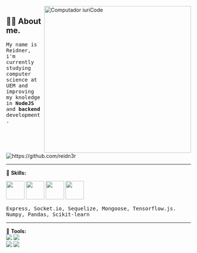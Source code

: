<img src="https://raw.githubusercontent.com/MicaelliMedeiros/micaellimedeiros/master/image/computer-illustration.png" min-width="400px" max-width="400px" width="400px" align="right" alt="Computador iuriCode">

<h2 align="left">👨‍💻 About me. </h2>
<p align="left"> 
  <samp>My name is Reidner, i'm currently studying computer science at UEM and improving my knoledge in <strong>NodeJS</strong> and <strong> backend </strong>development.</samp>
  
</p>
<img align="center" src="https://komarev.com/ghpvc/?username=reidn3r" alt="https://github.com/reidn3r" />
<hr>

<p align="left">
  🦄 <strong>Skills: </strong>
  <div>
    <img src="https://cdn.jsdelivr.net/gh/devicons/devicon/icons/c/c-original.svg" width=50 height=50/>  
    <img src="https://cdn.jsdelivr.net/gh/devicons/devicon/icons/javascript/javascript-plain.svg" width=50 height=50 />
    <img src="https://cdn.jsdelivr.net/gh/devicons/devicon/icons/nodejs/nodejs-plain.svg" width=50 height=50/>
    <img src="https://cdn.jsdelivr.net/gh/devicons/devicon/icons/python/python-original.svg" width=50 height=50/>
   </div>
</p>

<p>
  <samp> Express, Socket.io, Sequelize, Mongoose, Tensorflow.js. Numpy, Pandas, Scikit-learn </samp>
 </p>
<hr>

<p align="left">
  💼 <strong> Tools: </strong> <br>
  <img src="https://img.shields.io/badge/Microsoft_SQL_Server-CC2927?style=for-the-badge&logo=microsoft-sql-server&logoColor=white" />
  <img src="https://img.shields.io/badge/Git-E34F26?style=for-the-badge&logo=git&logoColor=white" /><br>
  <img src="https://img.shields.io/badge/Postman-FF6C37?style=for-the-badge&logo=postman&logoColor=white" />
  <img src="https://img.shields.io/badge/Visual%20Studio%20Code-0078d7.svg?style=for-the-badge&logo=visual-studio-code&logoColor=white" />
</p>

<!-- <p align="left">
💻 <strong>Stats:</strong><br>
  <a href="https://github.com/reidn3r">
    <img align="center" src="https://github-readme-stats-sigma-five.vercel.app/api/top-langs/?username=reidn3r&theme=react&line_height=40&hide=css" />
  </a>
</p>

 -->
